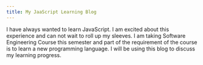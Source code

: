 ```yaml
---
title: My JaaScript Learning Blog
---
```


I have always wanted to learn JavaScript. I am excited about this experience and can not wait to roll up my sleeves. I am taking Software Engineering Course this semester and part of the requirement of the course is to learn a new programming language. I will be using this blog to discuss my learning progress.
